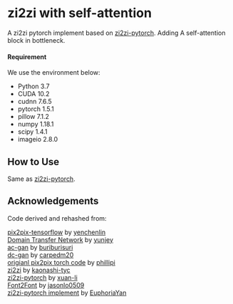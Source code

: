 # zi2zi with self-attention
A zi2zi pytorch implement based on [zi2zi-pytorch](https://github.com/EuphoriaYan/zi2zi-pytorch). Adding A self-attention block in bottleneck.
#### Requirement
We use the environment below:

* Python 3.7
* CUDA 10.2
* cudnn 7.6.5
* pytorch 1.5.1
* pillow 7.1.2
* numpy 1.18.1
* scipy 1.4.1
* imageio 2.8.0
## How to Use
Same as [zi2zi-pytorch](https://github.com/EuphoriaYan/zi2zi-pytorch).

## Acknowledgements
Code derived and rehashed from:

[pix2pix-tensorflow](https://github.com/yenchenlin/pix2pix-tensorflow) by [yenchenlin](https://github.com/yenchenlin)  
[Domain Transfer Network](https://github.com/yunjey/domain-transfer-network) by [yunjey](https://github.com/yunjey)  
[ac-gan](https://github.com/buriburisuri/ac-gan) by [buriburisuri](https://github.com/buriburisuri)  
[dc-gan](https://github.com/carpedm20/DCGAN-tensorflow) by [carpedm20](https://github.com/carpedm20)  
[origianl pix2pix torch code](https://github.com/phillipi/pix2pix) by [phillipi](https://github.com/phillipi)  
[zi2zi](https://github.com/kaonashi-tyc/zi2zi) by [kaonashi-tyc](https://github.com/kaonashi-tyc)  
[zi2zi-pytorch](https://github.com/xuan-li/zi2zi-pytorch) by [xuan-li](https://github.com/xuan-li)  
[Font2Font](https://github.com/yunchenlo/Font2Font) by [jasonlo0509](https://github.com/yunchenlo)  
[zi2zi-pytorch implement](https://github.com/EuphoriaYan/zi2zi-pytorch) by [EuphoriaYan](https://github.com/EuphoriaYan)
